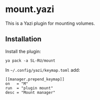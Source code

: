 # mount.yazi

This is a Yazi plugin for mounting volumes.

## Installation

Install the plugin:

```
ya pack -a SL-RU/mount
```

In `~/.config/yazi/keymap.toml` add:

```
[[manager.prepend_keymap]]
on   = "M"
run  = "plugin mount"
desc = "Mount manager"
```
